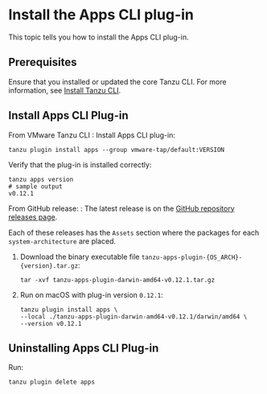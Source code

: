 # Install the Apps CLI plug-in

This topic tells you how to install the Apps CLI plug-in.

## Prerequisites

Ensure that you installed or updated the core Tanzu CLI. For more information, see
[Install Tanzu CLI](../../../install-tanzu-cli.hbs.md#install-cli).

## Install Apps CLI Plug-in

From VMware Tanzu CLI
: Install Apps CLI plug-in:

  ```console
  tanzu plugin install apps --group vmware-tap/default:VERSION
  ```

  Verify that the plug-in is installed correctly:

  ```console
  tanzu apps version
  # sample output
  v0.12.1
  ```

From GitHub release:
: The latest release is on the [GitHub repository releases page](https://github.com/vmware-tanzu/apps-cli-plugin/releases).

  Each of these releases has the `Assets` section where the packages for each `system-architecture`
  are placed.

  1. Download the binary executable file `tanzu-apps-plugin-{OS_ARCH}-{version}.tar.gz`:

       ```console
       tar -xvf tanzu-apps-plugin-darwin-amd64-v0.12.1.tar.gz
       ```

  2. Run on macOS with plug-in version `0.12.1`:

        ```console
        tanzu plugin install apps \
        --local ./tanzu-apps-plugin-darwin-amd64-v0.12.1/darwin/amd64 \
        --version v0.12.1
        ```

## Uninstalling Apps CLI Plug-in

Run:

```console
tanzu plugin delete apps
```
